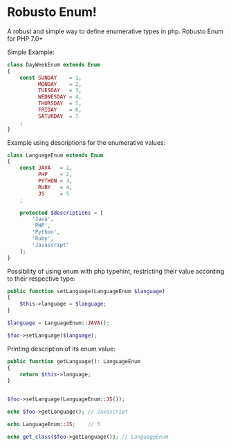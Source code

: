 Robusto Enum!
=====
A robust and simple way to define enumerative types in php.
Robusto Enum for PHP 7.0+

Simple Example:
```php
class DayWeekEnum extends Enum
{
	const SUNDAY    = 1,
	      MONDAY    = 2,
	      TUESDAY   = 3,
	      WEDNESDAY = 4,
	      THURSDAY  = 5,
	      FRIDAY    = 6,
	      SATURDAY  = 7
    ;
}
```

Example using descriptions for the enumerative values:
```php
class LanguageEnum extends Enum
{
	const JAVA   = 1,
	      PHP    = 2,
	      PYTHON = 3,
	      RUBY   = 4,
	      JS     = 5
    ;

    protected $descriptions = [
    	'Java',
    	'PHP',
    	'Python',
    	'Ruby',
    	'Javascript'
    ];
}
```

Possibility of using enum with php typehint, restricting their value according to their respective type:
```php
public function setLanguage(LanguageEnum $language) 
{
	$this->language = $language;
}

$language = LanguageEnum::JAVA();

$foo->setLanguage($language);
```


Printing description of its enum value:
```php
public function getLanguage(): LanguageEnum 
{
	return $this->language;
}


$foo->setLanguage(LanguageEnum::JS());

echo $foo->getLanguage(); // Javascript

echo LanguageEnum::JS;    // 5

echo get_class($foo->getLanguage()); // LanguageEnum
```
